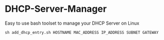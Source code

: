 # DHCP-Server-Manager
Easy to use bash toolset to manage your DHCP Server on Linux


    sh add_dhcp_entry.sh HOSTNAME MAC_ADDRESS IP_ADDRESS SUBNET GATEWAY
